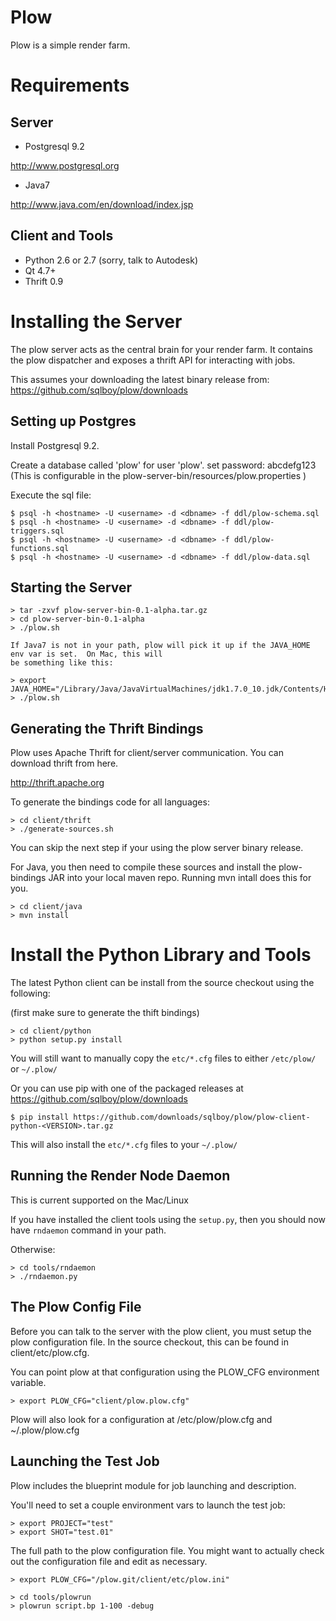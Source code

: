 Plow
====

Plow is a simple render farm.

Requirements
============

Server
------

* Postgresql 9.2

http://www.postgresql.org

* Java7

http://www.java.com/en/download/index.jsp

Client and Tools
----------------

* Python 2.6 or 2.7 (sorry, talk to Autodesk)
* Qt 4.7+
* Thrift 0.9

Installing the Server
=====================

The plow server acts as the central brain for your render farm.  It contains the plow
dispatcher and exposes a thrift API for interacting with jobs.

This assumes your downloading the latest binary release from:
https://github.com/sqlboy/plow/downloads

Setting up Postgres
-------------------

Install Postgresql 9.2.

Create a database called 'plow' for user 'plow'.
set password: abcdefg123
(This is configurable in the plow-server-bin/resources/plow.properties )

Execute the sql file:

    $ psql -h <hostname> -U <username> -d <dbname> -f ddl/plow-schema.sql
    $ psql -h <hostname> -U <username> -d <dbname> -f ddl/plow-triggers.sql
    $ psql -h <hostname> -U <username> -d <dbname> -f ddl/plow-functions.sql
    $ psql -h <hostname> -U <username> -d <dbname> -f ddl/plow-data.sql


Starting the Server
-------------------

    > tar -zxvf plow-server-bin-0.1-alpha.tar.gz
    > cd plow-server-bin-0.1-alpha
    > ./plow.sh

    If Java7 is not in your path, plow will pick it up if the JAVA_HOME env var is set.  On Mac, this will
    be something like this:

    > export JAVA_HOME="/Library/Java/JavaVirtualMachines/jdk1.7.0_10.jdk/Contents/Home"
    > ./plow.sh


Generating the Thrift Bindings
------------------------------

Plow uses Apache Thrift for client/server communication.  You can download thrift from here.

http://thrift.apache.org

To generate the bindings code for all languages:

    > cd client/thrift
    > ./generate-sources.sh

You can skip the next step if your using the plow server binary release.

For Java, you then need to compile these sources and install the plow-bindings JAR into your local maven repo.  Running
mvn intall does this for you.

    > cd client/java
    > mvn install


Install the Python Library and Tools
====================================

The latest Python client can be install from the source checkout using the following:

(first make sure to generate the thift bindings)

```
> cd client/python
> python setup.py install
```

You will still want to manually copy the `etc/*.cfg` files to either `/etc/plow/` or `~/.plow/`

Or you can use pip with one of the packaged releases at https://github.com/sqlboy/plow/downloads

`$ pip install https://github.com/downloads/sqlboy/plow/plow-client-python-<VERSION>.tar.gz`

This will also install the `etc/*.cfg` files to your `~/.plow/`



Running the Render Node Daemon
------------------------------

This is current supported on the Mac/Linux

If you have installed the client tools using the `setup.py`, then you should now have `rndaemon` command in your path.

Otherwise:

    > cd tools/rndaemon
    > ./rndaemon.py


The Plow Config File
--------------------

Before you can talk to the server with the plow client, you must setup the plow
configuration file.  In the source checkout, this can be found in client/etc/plow.cfg.

You can point plow at that configuration using the PLOW_CFG environment variable.

    > export PLOW_CFG="client/plow.plow.cfg"

Plow will also look for a configuration at /etc/plow/plow.cfg and ~/.plow/plow.cfg


Launching the Test Job
----------------------

Plow includes the blueprint module for job launching and description.

You'll need to set a couple environment vars to launch the test job:

    > export PROJECT="test"
    > export SHOT="test.01"

The full path to the plow configuration file.  You might want to actually
check out the configuration file and edit as necessary.

    > export PLOW_CFG="/plow.git/client/etc/plow.ini"

    > cd tools/plowrun
    > plowrun script.bp 1-100 -debug

